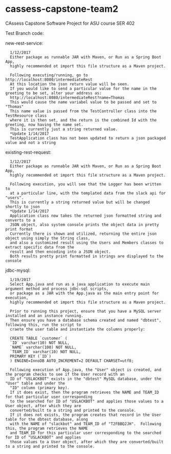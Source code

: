 # cassess-capstone-team2
CAssess Capstone Software Project for ASU course SER 402

Test Branch code:
  
  new-rest-service:
    
      1/12/2017
      Either package as runnable JAR with Maven, or Run as a Spring Boot App,
      highly recommended ot import this file structure as a Maven project.
      
      Following executing/running, go to http://localhost:8080/intermediateRest
      At this location the json return value will be seen.
      If you would like to send a particular value for the name in the greeting to be set, alter your address as:
      http://localhost:8080/intermediateRest?name=Thomas
      This would cause the name variabel value to be passed and set to "Thomas"
      This name value is passed from the TestController class into the TestResource class
      where it is then set, and the return is the combined Id with the greeting, now having the name set.
      This is currently just a string returned value.
      *Update 1/14/2017
      TestApplication class has not been updated to return a json packaged value and not a string
      
 existing-rest-request:
      
      1/12/2017
      Either package as runnable JAR with Maven, or Run as a Spring Boot App,
      highly recommended ot import this file structure as a Maven project.
      
      Following execution, you will see that the Logger has been written to 
      at a particular line, with the templated data from the slack api for "users".
      This is currently a string returned value but will be changed shortly to json
      *Update 1/14/2017
      Application class now takes the returned json formatted string and converts to a
      JSON object, also system console prints the object data in pretty print format
      Currently there is shown and utilized, returning the entire json object using simply the String class, 
      and also a customized result using the Users and Members classes to extract specific data from the
      result and then encoding into a JSON object.
      Both results pretty print formatted in strings are displayed to the console
     
jdbc-mysql:

      1/19/2017
      Select App.java and run as a java application to execute main argument method and process jdbc-sql scripts,
      or package as a JAR with the App.java as the main entry point for execution,
      highly recommended ot import this file structure as a Maven project.
      
      Prior to running this project, ensure that you have a MySQL server installed and an instance running.
      Then ensure you have a database schema created and named "dbtest", following this, run the script to
      craete the user table and instantiate the columns properly:
      
      CREATE TABLE `customer` (
      `ID` varchar(10) NOT NULL,
      `NAME` varchar(100) NOT NULL,
      `TEAM_ID` varchar(10) NOT NULL,
      PRIMARY KEY (`ID`)
      ) ENGINE=InnoDB AUTO_INCREMENT=2 DEFAULT CHARSET=utf8;
      
      Following execution of App.java, the "User" object is created, and the program checks to see if the User record with an
      ID of "USLACKBOT" exists in the "dbtest" MySQL database, under the "User" table and under the 
      "ID" column (primary key).
      If it does exist, then the program retrieves the NAME and TEAM_ID for that particular user corresponding
      to the searched for ID of "USLACKBOT" and applies those values to a User object, after which they are
      converted/built to a string and printed to the console.
      If it does not exists, the program creates that record in the User table for the dbtest database, along
      with the NAME of "slackbot" and TEAM_ID of "T2FBBQ2JH".  Following this, the program retrieves the NAME 
      and TEAM_ID for this particular user corresponding to the searched for ID of "USLACKBOT" and applies 
      those values to a User object, after which they are converted/built to a string and printed to the console.
